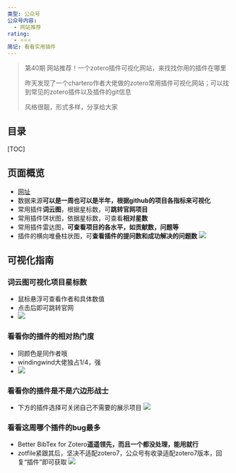 ```yaml
---
类型: 公众号
公众号内容:
  - 网站推荐
rating:
  - ⭐⭐⭐
简记: 看看实用插件
---
```


>第40期 网站推荐！一个zotero插件可视化网站，来找找你用的插件在哪里
>
>昨天发现了一个chartero作者大佬做的zotero常用插件可视化网站；可以找到常见的zotero插件以及插件的git信息
>
>风格很靓，形式多样，分享给大家

## 目录

[TOC]

## 页面概览

- [网址]( https://plugins.zotero-chinese.com/charts.html)
- 数据来源**可以是一周也可以是半年，根据github的项目各指标来可视化**
- 常用插件**词云图**，根据星标数，可**跳转官网项目**
- 常用插件饼状图，依据星标数，可查看**相对星数**
- 常用插件雷达图，**可查看项目的各水平，如贡献数，问题等**
- 插件的横向堆叠柱状图，可**查看插件的提问数和成功解决的问题数**
![](https://pic-go-42.oss-cn-guangzhou.aliyuncs.com/img/20231216095715.png)

## 可视化指南

### 词云图可视化项目星标数

- 鼠标悬浮可查看作者和具体数值
- 点击后即可跳转官网
- ![](https://pic-go-42.oss-cn-guangzhou.aliyuncs.com/img/20231216100309.png)

### 看看你的插件的相对热门度

- 同颜色是同作者哦
- windingwind大佬独占1/4，强
- ![](https://pic-go-42.oss-cn-guangzhou.aliyuncs.com/img/20231216100433.png)

### 看看你的插件是不是六边形战士

- 下方的插件选择可关闭自己不需要的展示项目
![](https://pic-go-42.oss-cn-guangzhou.aliyuncs.com/img/20231216100642.png)

### 看看这周哪个插件的bug最多

- Better BibTex for Zotero**遥遥领先，而且一个都没处理，能用就行**
- zotfile紧跟其后，坚决不适配zotero7，公众号有收录适配zotero7版本，回复“插件”即可获取
![](https://pic-go-42.oss-cn-guangzhou.aliyuncs.com/img/20231216100807.png)